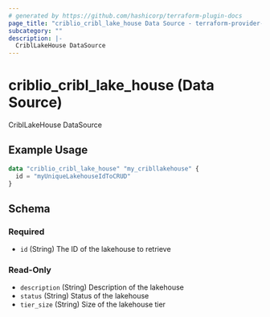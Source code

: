 ```yaml
---
# generated by https://github.com/hashicorp/terraform-plugin-docs
page_title: "criblio_cribl_lake_house Data Source - terraform-provider-criblio"
subcategory: ""
description: |-
  CriblLakeHouse DataSource
---
```


# criblio_cribl_lake_house (Data Source)

CriblLakeHouse DataSource

## Example Usage

```terraform
data "criblio_cribl_lake_house" "my_cribllakehouse" {
  id = "myUniqueLakehouseIdToCRUD"
}
```

<!-- schema generated by tfplugindocs -->
## Schema

### Required

- `id` (String) The ID of the lakehouse to retrieve

### Read-Only

- `description` (String) Description of the lakehouse
- `status` (String) Status of the lakehouse
- `tier_size` (String) Size of the lakehouse tier
